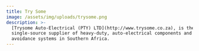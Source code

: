 ```yaml
---
title: Try Some
image: /assets/img/uploads/trysome.png
description: >-
  [Trysome Auto-Electrical (PTY) LTD](http://www.trysome.co.za), is the largest,
  single-source supplier of heavy-duty, auto-electrical components and collision
  avoidance systems in Southern Africa.
---
```


